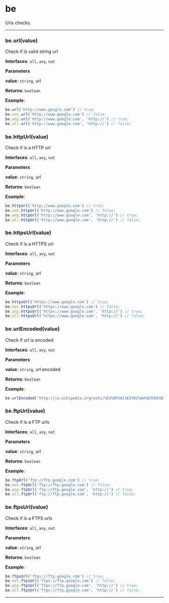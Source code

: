 # be

Urls checks.



* * *

### be.url(value) 

Check if is valid string url**Interfaces**: `all`, `any`, `not`

**Parameters**

**value**: `string`, url

**Returns**: `boolean`

**Example**:
```js
be.url('http://www.google.com') // true;be.not.url('http://www.google.com') // false;be.any.url('http://www.google.com', 'http://') // true;be.all.url('http://www.google.com', 'http://') // false;
```


### be.httpUrl(value) 

Check if is a HTTP url**Interfaces**: `all`, `any`, `not`

**Parameters**

**value**: `string`, url

**Returns**: `boolean`

**Example**:
```js
be.httpUrl('http://www.google.com') // true;be.not.httpUrl('http://www.google.com') // false;be.any.httpUrl('http://www.google.com', 'http://') // true;be.all.httpUrl('http://www.google.com', 'http://') // false;
```


### be.httpsUrl(value) 

Check if is a HTTPS url**Interfaces**: `all`, `any`, `not`

**Parameters**

**value**: `string`, url

**Returns**: `boolean`

**Example**:
```js
be.httpsUrl('https://www.google.com') // true;be.not.httpsUrl('https://www.google.com') // false;be.any.httpsUrl('https://www.google.com', 'http://') // true;be.all.httpsUrl('https://www.google.com', 'http://') // false;
```


### be.urlEncoded(value) 

Check if url is encoded**Interfaces**: `all`, `any`, `not`

**Parameters**

**value**: `string`, url encoded

**Returns**: `boolean`

**Example**:
```js
be.urlEncoded('http://ja.wikipedia.org/wiki/%E3%83%A1%E3%82%A4%E3%83%B3%E3%83%9A%E3%83%BC%E3%82%B8') // true
```


### be.ftpUrl(value) 

Check if is a FTP urls**Interfaces**: `all`, `any`, `not`

**Parameters**

**value**: `string`, url

**Returns**: `boolean`

**Example**:
```js
be.ftpUrl('ftp://ftp.google.com') // true;be.not.ftpUrl('ftp://ftp.google.com') // false;be.any.ftpUrl('ftp://ftp.google.com', 'http://') // true;be.all.ftpUrl('ftp://ftp.google.com', 'http://') // false;
```


### be.ftpsUrl(value) 

Check if is a FTPS urls**Interfaces**: `all`, `any`, `not`

**Parameters**

**value**: `string`, url

**Returns**: `boolean`

**Example**:
```js
be.ftpsUrl('ftps://ftp.google.com') // true;be.not.ftpsUrl('ftps://ftp.google.com') // false;be.any.ftpsUrl('ftps://ftp.google.com', 'http://') // true;be.all.ftpsUrl('ftps://ftp.google.com', 'http://') // false;
```



* * *










